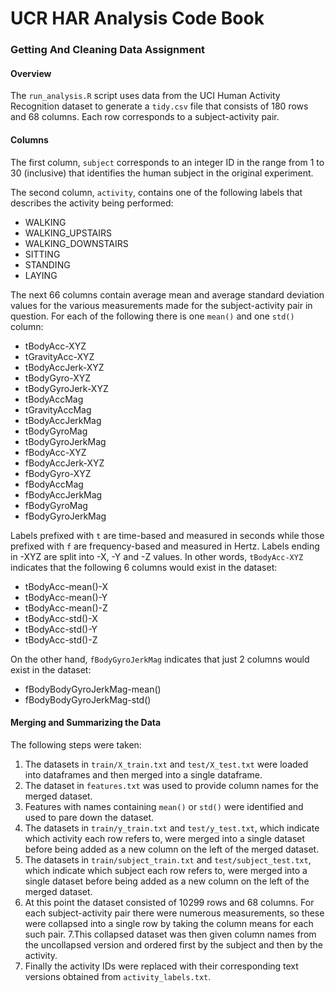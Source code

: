 # UCR HAR Analysis Code Book

### Getting And Cleaning Data Assignment

#### Overview

The `run_analysis.R` script uses data from the UCI Human Activity Recognition 
dataset to generate a `tidy.csv` file that consists of 180 rows and 68 columns. 
Each row corresponds to a subject-activity pair. 

#### Columns

The first column, `subject` corresponds to an integer ID in the range from 
1 to 30 (inclusive) that identifies the human subject in the original 
experiment.

The second column, `activity`, contains one of the following labels that 
describes the activity being performed:
- WALKING
- WALKING_UPSTAIRS 
- WALKING_DOWNSTAIRS
- SITTING
- STANDING
- LAYING

The next 66 columns contain average mean and average standard deviation values
for the various measurements made for the subject-activity pair in question. 
For each of the following there is one `mean()` and one `std()` column:

* tBodyAcc-XYZ
* tGravityAcc-XYZ
* tBodyAccJerk-XYZ
* tBodyGyro-XYZ
* tBodyGyroJerk-XYZ
* tBodyAccMag
* tGravityAccMag
* tBodyAccJerkMag
* tBodyGyroMag
* tBodyGyroJerkMag
* fBodyAcc-XYZ
* fBodyAccJerk-XYZ
* fBodyGyro-XYZ
* fBodyAccMag
* fBodyAccJerkMag
* fBodyGyroMag
* fBodyGyroJerkMag

Labels prefixed with `t` are time-based and measured in seconds while those
prefixed with `f` are frequency-based and measured in Hertz. Labels ending 
in -XYZ are split into -X, -Y and -Z values. In other words, `tBodyAcc-XYZ` 
indicates that the following 6 columns would exist in the dataset:

* tBodyAcc-mean()-X
* tBodyAcc-mean()-Y
* tBodyAcc-mean()-Z
* tBodyAcc-std()-X
* tBodyAcc-std()-Y
* tBodyAcc-std()-Z

On the other hand, `fBodyGyroJerkMag` indicates that just 2 columns would exist
in the dataset:

* fBodyBodyGyroJerkMag-mean()
* fBodyBodyGyroJerkMag-std()

#### Merging and Summarizing the Data

The following steps were taken:

1. The datasets in `train/X_train.txt` and `test/X_test.txt` were loaded into
dataframes and then merged into a single dataframe.
2. The dataset in `features.txt` was used to provide column names for the 
merged dataset.
3. Features with names containing `mean()` or `std()` were identified and used
to pare down the dataset.
4. The datasets in `train/y_train.txt` and `test/y_test.txt`, which indicate
which activity each row refers to, were merged into a single dataset before 
being added as a new column on the left of the merged dataset.
5. The datasets in `train/subject_train.txt` and `test/subject_test.txt`, which 
indicate which subject each row refers to, were merged into a single dataset 
before being added as a new column on the left of the merged dataset.
6. At this point the dataset consisted of 10299 rows and 68 columns. For each
subject-activity pair there were numerous measurements, so these were collapsed
into a single row by taking the column means for each such pair. 
7.This collapsed dataset was then given column names from the uncollapsed 
version and ordered first by the subject and then by the activity.
8. Finally the activity IDs were replaced with their corresponding text 
versions obtained from `activity_labels.txt`.